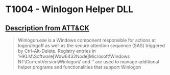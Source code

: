 # T1004 - Winlogon Helper DLL
## [Description from ATT&CK](https://attack.mitre.org/wiki/Technique/T1004)
<blockquote>Winlogon.exe is a Windows component responsible for actions at logon/logoff as well as the secure attention sequence (SAS) triggered by Ctrl-Alt-Delete. Registry entries in 'HKLM\Software[Wow6432Node]Microsoft\Windows NT\CurrentVersion\Winlogon\' and '<HKCU\Software\Microsoft\Windows NT\CurrentVersion\Winlogon\>' are used to manage additional helper programs and functionalities that support Winlogon</blockquote>
